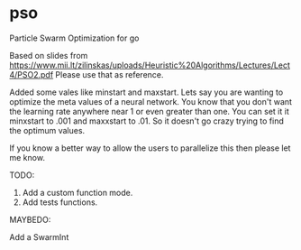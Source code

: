 # pso
Particle Swarm Optimization for go

Based on slides from https://www.mii.lt/zilinskas/uploads/Heuristic%20Algorithms/Lectures/Lect4/PSO2.pdf  Please use that as reference.  

Added some vales like minstart and maxstart.  Lets say you are wanting to optimize the meta values of a neural network.  You know that you don't want the learning rate anywhere near 1 or even greater than one.  You can set it it minxstart to .001 and maxxstart to .01. So it doesn't go crazy trying to find the optimum values.  

If you know a better way to allow the users to parallelize this then please let me know.

TODO:

1) Add a custom function mode.
2) Add tests functions.


MAYBEDO:

Add a SwarmInt